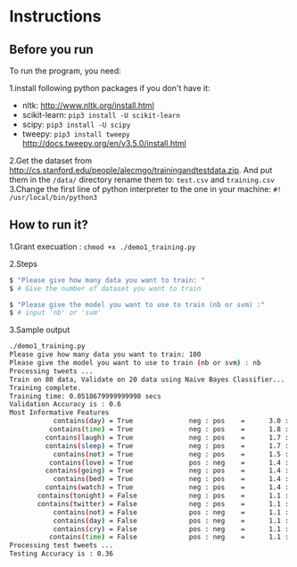 
# Instructions

## Before you run
To run the program, you need:

1.install following python packages if you don't have it:

- nltk: http://www.nltk.org/install.html
- scikit-learn: `pip3 install -U scikit-learn`
- scipy: `pip3 install -U scipy`
- tweepy: `pip3 install tweepy` http://docs.tweepy.org/en/v3.5.0/install.html

2.Get the dataset from http://cs.stanford.edu/people/alecmgo/trainingandtestdata.zip. 
And put them in the `/data/` directory rename them to: `test.csv` and `training.csv`
3.Change the first line of python interpreter to the one in your machine: `#! /usr/local/bin/python3`


## How to run it?

1.Grant execuation : `chmod +x ./demo1_training.py`

2.Steps

```bash
$ "Please give how many data you want to train: " 
$ # Give the number of dataset you want to train

$ "Please give the model you want to use to train (nb or svm) :" 
$ # input 'nb' or 'svm'
```

3.Sample output

```bash
./demo1_training.py
Please give how many data you want to train: 100
Please give the model you want to use to train (nb or svm) : nb
Processing tweets ...
Train on 80 data, Validate on 20 data using Naive Bayes Classifier...
Training complete.
Training time: 0.0518679999999998 secs
Validation Accuracy is : 0.6
Most Informative Features
           contains(day) = True              neg : pos    =      3.0 : 1.0
          contains(time) = True              neg : pos    =      1.8 : 1.0
         contains(laugh) = True              neg : pos    =      1.7 : 1.0
         contains(sleep) = True              neg : pos    =      1.7 : 1.0
           contains(not) = True              neg : pos    =      1.5 : 1.0
          contains(love) = True              pos : neg    =      1.4 : 1.0
         contains(going) = True              neg : pos    =      1.4 : 1.0
           contains(bed) = True              neg : pos    =      1.4 : 1.0
         contains(watch) = True              neg : pos    =      1.4 : 1.0
       contains(tonight) = False             neg : pos    =      1.1 : 1.0
       contains(twitter) = False             neg : pos    =      1.1 : 1.0
           contains(not) = False             pos : neg    =      1.1 : 1.0
           contains(day) = False             pos : neg    =      1.1 : 1.0
           contains(cry) = False             pos : neg    =      1.1 : 1.0
          contains(time) = False             pos : neg    =      1.1 : 1.0
Processing test tweets ...
Testing Accuracy is : 0.36
```
